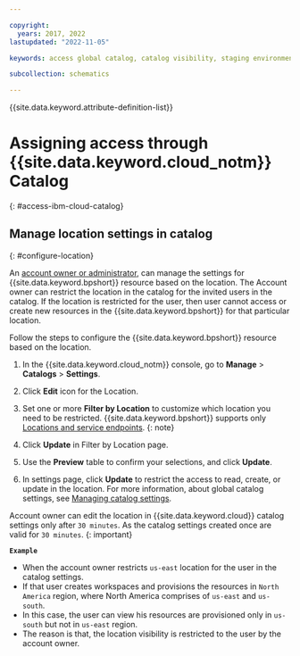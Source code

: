 ```yaml
---

copyright: 
  years: 2017, 2022
lastupdated: "2022-11-05"

keywords: access global catalog, catalog visibility, staging environment

subcollection: schematics

---
```


{{site.data.keyword.attribute-definition-list}}


# Assigning access through {{site.data.keyword.cloud_notm}} Catalog
{: #access-ibm-cloud-catalog}

## Manage location settings in catalog
{: #configure-location}

An [account owner or administrator](/docs/account?topic=account-account-services#catalog-management-account-management), can manage the settings for {{site.data.keyword.bpshort}} resource based on the location. The Account owner can restrict the location in the catalog for the invited users in the catalog. If the location is restricted for the user, then user cannot access or create new resources in the {{site.data.keyword.bpshort}} for that particular location.

Follow the steps to configure the {{site.data.keyword.bpshort}} resource based on the location.

1. In the {{site.data.keyword.cloud_notm}} console, go to **Manage** > **Catalogs** > **Settings**. 
2. Click **Edit** icon for the Location.
3. Set one or more **Filter by Location** to customize which location you need to be restricted. 
   {{site.data.keyword.bpshort}} supports only [Locations and service endpoints](/docs/schematics?topic=schematics-locations).
   {: note}

4. Click **Update** in Filter by Location page.
5. Use the **Preview** table to confirm your selections, and click **Update**.
6. In settings page, click **Update** to restrict the access to read, create, or update in the location. For more information,  about global catalog settings, see [Managing catalog settings](/docs/account?topic=account-filter-account).

Account owner can edit the location in {{site.data.keyword.cloud}} catalog settings only after `30 minutes`. As the catalog settings created once are valid for `30 minutes`.
{: important}

**`Example`**

- When the account owner restricts `us-east` location for the user in the catalog settings. 
- If that user creates workspaces and provisions the resources in `North America` region, where North America comprises of `us-east` and `us-south`. 
- In this case, the user can view his resources are provisioned only in `us-south` but not in `us-east` region. 
- The reason is that, the location visibility is restricted to the user by the account owner.

